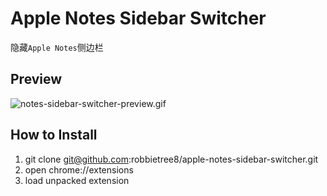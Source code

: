 # Apple Notes Sidebar Switcher

隐藏`Apple Notes`侧边栏

## Preview

![notes-sidebar-switcher-preview.gif](https://s2.loli.net/2023/11/15/F1E9LPJSbx3gtAC.gif)


## How to Install

1. git clone git@github.com:robbietree8/apple-notes-sidebar-switcher.git
2. open chrome://extensions
3. load unpacked extension